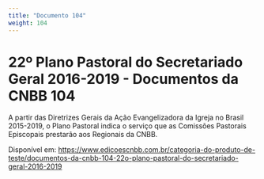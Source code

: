 ```yaml
---
title: "Documento 104"
weight: 104
---
```

# 22º Plano Pastoral do Secretariado Geral 2016-2019 - Documentos da CNBB 104

A partir das Diretrizes Gerais da Ação Evangelizadora da Igreja no Brasil 2015-2019, o Plano Pastoral indica o serviço que as Comissões Pastorais Episcopais prestarão aos Regionais da CNBB.

Disponível em: https://www.edicoescnbb.com.br/categoria-do-produto-de-teste/documentos-da-cnbb-104-22o-plano-pastoral-do-secretariado-geral-2016-2019
